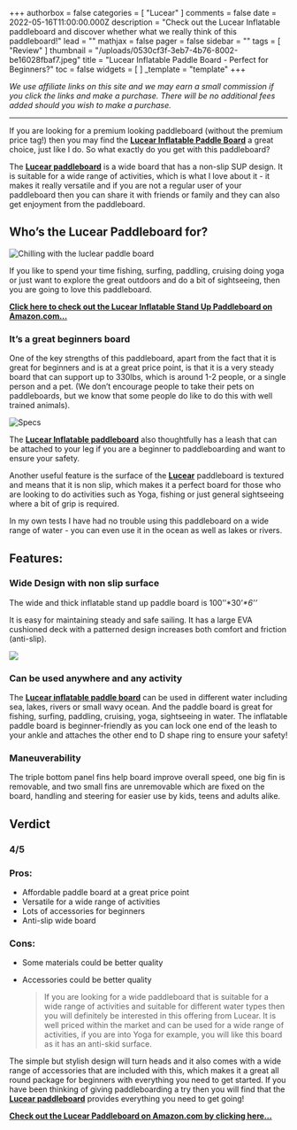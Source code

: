 +++
authorbox = false
categories = [ "Lucear" ]
comments = false
date = 2022-05-16T11:00:00.000Z
description = "Check out the Lucear Inflatable paddleboard and discover whether what we really think of this paddleboard!"
lead = ""
mathjax = false
pager = false
sidebar = ""
tags = [ "Review" ]
thumbnail = "/uploads/0530cf3f-3eb7-4b76-8002-be16028fbaf7.jpeg"
title = "Lucear Inflatable Paddle Board - Perfect for Beginners?"
toc = false
widgets = [ ]
_template = "template"
+++

_We use affiliate links on this site and we may earn a small commission if you click the links and make a purchase. There will be no additional fees added should you wish to make a purchase._

***

If you are looking for a premium looking paddleboard (without the premium price tag!) then you may find the [**Lucear Inflatable Paddle Board**](https://www.amazon.com/Paddle-Board-Inflatable-Boards-Adults/dp/B09ZL7XTL3?pd_rd_i=B09NVG2C9G&th=1&linkCode=ll1&tag=paddleboardmaster-20&linkId=98148a21ee5e9c75027d900a09fdef71&language=en_US&ref_=as_li_ss_tl) a great choice, just like I do.  So what exactly do you get with this paddleboard?

The [**Lucear paddleboard**](/categories/lucear/) is a wide board that has a non-slip SUP design.  It is suitable for a wide range of activities, which is what I love about it - it makes it really versatile and if you are not a regular user of your paddleboard then you can share it with friends or family and they can also get enjoyment from the paddleboard.

## Who’s the Lucear Paddleboard for?

![Chilling with the luclear paddle board](/uploads/c6fc6b3f-0caa-453f-9a52-2219ddcf3978.jpeg "Chilling with the luclear paddle board")

If you like to spend your time fishing, surfing, paddling, cruising doing yoga or just want to explore the great outdoors and do a bit of sightseeing, then you are going to love this paddleboard.

[**Click here to check out the Lucear Inflatable Stand Up Paddleboard on Amazon.com…**](https://www.amazon.com/Paddle-Board-Inflatable-Boards-Adults/dp/B09ZL7XTL3?pd_rd_i=B09NVG2C9G&th=1&linkCode=ll1&tag=paddleboardmaster-20&linkId=98148a21ee5e9c75027d900a09fdef71&language=en_US&ref_=as_li_ss_tl)

### **It’s a great beginners board**

One of the key strengths of this paddleboard, apart from the fact that it is great for beginners and is at a great price point, is that it is a very steady board that can support up to 330lbs, which is around 1-2 people, or a single person and a pet.  (We don’t encourage people to take their pets on paddleboards, but we know that some people do like to do this with well trained animals).

![Specs](/uploads/75d3e262-d67f-46d1-b2de-7e4826bc64fd.jpeg "Specs")

The [**Lucear Inflatable paddleboard**](#) also thoughtfully has a leash that can be attached to your leg if you are a beginner to paddleboarding and want to ensure your safety.

Another useful feature is the surface of the [**Lucear**](/categories/lucear/) paddleboard is textured and means that it is non slip, which makes it a perfect board for those who are looking to do activities such as Yoga, fishing or just general sightseeing where a bit of grip is required.

In my own tests I have had no trouble using this paddleboard on a wide range of water - you can even use it in the ocean as well as lakes or rivers.

## Features:

### Wide Design with non slip surface

The wide and thick inflatable stand up paddle board is 100’’*30’_*6’’_

It is easy for maintaining steady and safe sailing. It has a large EVA cushioned deck with a patterned design increases both comfort and friction (anti-slip).

![](/uploads/235388e9-4f79-4db5-af7d-d0ed3b62b283.jpeg)

### Can be used anywhere and any activity

The [**Lucear inflatable paddle board**](/categories/lucear/) can be used in different water including sea, lakes, rivers or small wavy ocean. And the paddle board is great for fishing, surfing, paddling, cruising, yoga, sightseeing in water. The inflatable paddle board is beginner-friendly as you can lock one end of the leash to your ankle and attaches the other end to D shape ring to ensure your safety!

### Maneuverability

The triple bottom panel fins help board improve overall speed, one big fin is removable, and two small fins are unremovable which are fixed on the board, handling and steering for easier use by kids, teens and adults alike.

## Verdict

### 4/5

### Pros:

* Affordable paddle board at a great price point
* Versatile for a wide range of activities
* Lots of accessories for beginners
* Anti-slip wide board

### Cons:

* Some materials could be better quality
* Accessories could be better quality

  > If you are looking for a wide paddleboard that is suitable for a wide range of activities and suitable for different water types then you will definitely be interested in this offering from Lucear.  It is well priced within the market and can be used for a wide range of activities, if you are into Yoga for example, you will like this board as it has an anti-skid surface.

The simple but stylish design will turn heads and it also comes with a wide range of accessories that are included with this, which makes it a great all round package for beginners with everything you need to get started.  If you have been thinking of giving paddleboarding a try then you will find that the [**Lucear paddleboard**](/categories/lucear/) provides everything you need to get going!

[**Check out the Lucear Paddleboard on Amazon.com by clicking here…**](https://www.amazon.com/Paddle-Board-Inflatable-Boards-Adults/dp/B09ZL7XTL3?pd_rd_i=B09NVG2C9G&th=1&linkCode=ll1&tag=paddleboardmaster-20&linkId=98148a21ee5e9c75027d900a09fdef71&language=en_US&ref_=as_li_ss_tl)
